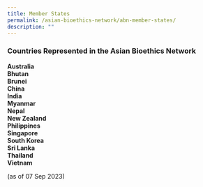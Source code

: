 ```yaml
---
title: Member States
permalink: /asian-bioethics-network/abn-member-states/
description: ""
---
```

### **Countries Represented in the Asian Bioethics Network**

**Australia**  
**Bhutan**  
**Brunei**
<br>**China**
<br>**India**
<br>**Myanmar**
<br>**Nepal**
<br>**New Zealand**
<br>**Philippines**
<br>**Singapore**  
**South Korea**
<br>**Sri Lanka**  
**Thailand**
<br>**Vietnam**

(as of 07 Sep 2023)